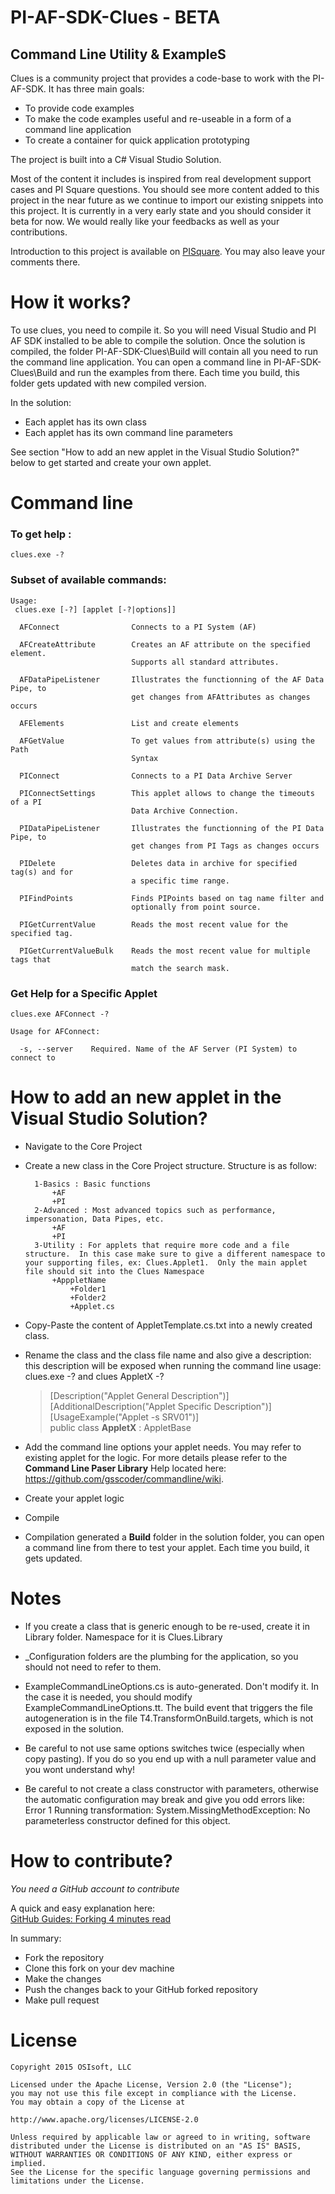 # PI-AF-SDK-Clues - BETA
## **C**ommand **L**ine **U**tility & **E**xample**S**

Clues is a community project that provides a code-base to work with the PI-AF-SDK.  It has three main goals: 
* To provide code examples
* To make the code examples useful and re-useable in a form of a command line application
* To create a container for quick application prototyping

The project is built into a C# Visual Studio Solution.  

Most of the content it includes is inspired from real development support cases and PI Square questions. You should see more content added to this project in the near future as we continue to import our existing snippets into this project.  It is currently in a very early state and you should consider it beta for now.  We would really like your feedbacks as well as your contributions.

Introduction to this project is available on [PISquare](https://pisquare.osisoft.com/community/developers-club/blog/2015/11/25/introduction-to-pi-af-sdk-clues-community-project).  You may also leave your comments there.

# How it works?

To use clues, you need to compile it. So you will need Visual Studio and PI AF SDK installed to be able to compile the solution.
Once the solution is compiled, the folder PI-AF-SDK-Clues\Build will contain all you need to run the command line application. 
You can open a command line in PI-AF-SDK-Clues\Build and run the examples from there.  Each time you build, this folder gets updated with new compiled version.  

In the solution:
* Each applet has its own class
* Each applet has its own command line parameters

See section "How to add an new applet in the Visual Studio Solution?" below to get started and create your own applet.


# Command line

### To get help :  
`clues.exe -?`  
### Subset of available commands:  
	Usage:
	 clues.exe [-?] [applet [-?|options]]

	  AFConnect                Connects to a PI System (AF)

	  AFCreateAttribute        Creates an AF attribute on the specified element.
							   Supports all standard attributes.

	  AFDataPipeListener       Illustrates the functionning of the AF Data Pipe, to
							   get changes from AFAttributes as changes occurs

	  AFElements               List and create elements

	  AFGetValue               To get values from attribute(s) using the Path
							   Syntax

	  PIConnect                Connects to a PI Data Archive Server

	  PIConnectSettings        This applet allows to change the timeouts of a PI
							   Data Archive Connection.

	  PIDataPipeListener       Illustrates the functionning of the PI Data Pipe, to
							   get changes from PI Tags as changes occurs

	  PIDelete                 Deletes data in archive for specified tag(s) and for
							   a specific time range.

	  PIFindPoints             Finds PIPoints based on tag name filter and
							   optionally from point source.

	  PIGetCurrentValue        Reads the most recent value for the specified tag.

	  PIGetCurrentValueBulk    Reads the most recent value for multiple tags that
							   match the search mask.


### Get Help for a Specific Applet
`clues.exe AFConnect -?`

	Usage for AFConnect:

	  -s, --server    Required. Name of the AF Server (PI System) to connect to

# How to add an new applet in the Visual Studio Solution?

* Navigate to the Core Project

* Create a new class in the Core Project structure. Structure is as follow:

	    1-Basics : Basic functions
	        +AF
	        +PI
	    2-Advanced : Most advanced topics such as performance, impersonation, Data Pipes, etc.
	        +AF
	        +PI
	    3-Utility : For applets that require more code and a file structure.  In this case make sure to give a different namespace to your supporting files, ex: Clues.Applet1.  Only the main applet file should sit into the Clues Namespace
	        +ApppletName
	            +Folder1
	            +Folder2
	            +Applet.cs

* Copy-Paste the content of AppletTemplate.cs.txt into a newly created class. 

* Rename the class and the class file name and also give a description: this description will be exposed when running the command line usage: clues.exe -?  and clues AppletX -?
    > [Description("Applet General Description")]  
    > [AdditionalDescription("Applet Specific Description")]  
    > [UsageExample("Applet -s SRV01")]  
    > public class **AppletX** : AppletBase

* Add the command line options your applet needs.  You may refer to existing applet for the logic.  For more details please refer to the **Command Line Paser Library** Help located here: https://github.com/gsscoder/commandline/wiki.

* Create your applet logic

* Compile

* Compilation generated a **Build** folder in the solution folder, you can open a command line from there to test your applet.  Each time you build, it gets updated.


# Notes

* If you create a class that is generic enough to be re-used, create it in Library folder.  Namespace for it is Clues.Library

* _Configuration folders are the plumbing for the application, so you should not need to refer to them.

* ExampleCommandLineOptions.cs is auto-generated. Don't modify it. In the case it is needed, you should modify ExampleCommandLineOptions.tt.  The build event that triggers the file autogeneration is in the file T4.TransformOnBuild.targets, which is not exposed in the solution.

* Be careful to not use same options switches twice (especially when copy pasting).  If you do so you end up with a null parameter value and you wont understand why!

* Be careful to not create a class constructor with parameters, otherwise the automatic configuration may break and give you odd errors like: Error	1	Running transformation: System.MissingMethodException: No parameterless constructor defined for this object.

# How to contribute?  
*You need a GitHub account to contribute*

A quick and easy explanation here:  
[GitHub Guides: Forking 4 minutes read](https://guides.github.com/activities/forking/)  

In summary:
* Fork the repository
* Clone this fork on your dev machine
* Make the changes
* Push the changes back to your GitHub forked repository
* Make pull request

# License

    Copyright 2015 OSIsoft, LLC
     
    Licensed under the Apache License, Version 2.0 (the "License");
    you may not use this file except in compliance with the License.
    You may obtain a copy of the License at
     
    http://www.apache.org/licenses/LICENSE-2.0
     
    Unless required by applicable law or agreed to in writing, software
    distributed under the License is distributed on an "AS IS" BASIS,
    WITHOUT WARRANTIES OR CONDITIONS OF ANY KIND, either express or implied.
    See the License for the specific language governing permissions and
    limitations under the License.
